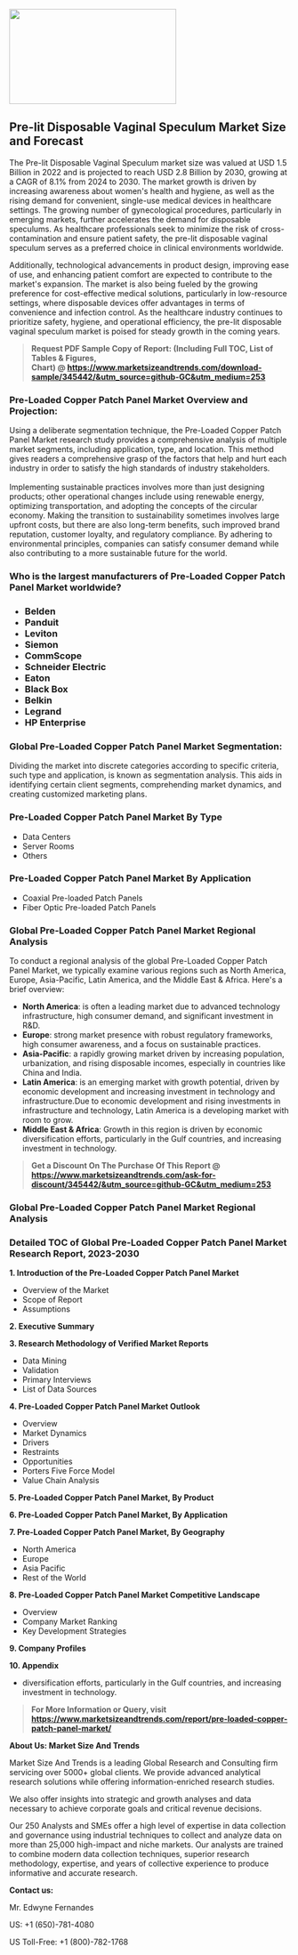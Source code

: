 <p><img class="alignnone size-medium wp-image-20088" src="https://ffe5etoiles.com/wp-content/uploads/2024/12/MST1-300x171.png" alt="" width="300" height="171" /></p><h2>Pre-lit Disposable Vaginal Speculum Market Size and Forecast</h2><p>The Pre-lit Disposable Vaginal Speculum market size was valued at USD 1.5 Billion in 2022 and is projected to reach USD 2.8 Billion by 2030, growing at a CAGR of 8.1% from 2024 to 2030. The market growth is driven by increasing awareness about women's health and hygiene, as well as the rising demand for convenient, single-use medical devices in healthcare settings. The growing number of gynecological procedures, particularly in emerging markets, further accelerates the demand for disposable speculums. As healthcare professionals seek to minimize the risk of cross-contamination and ensure patient safety, the pre-lit disposable vaginal speculum serves as a preferred choice in clinical environments worldwide.</p><p>Additionally, technological advancements in product design, improving ease of use, and enhancing patient comfort are expected to contribute to the market's expansion. The market is also being fueled by the growing preference for cost-effective medical solutions, particularly in low-resource settings, where disposable devices offer advantages in terms of convenience and infection control. As the healthcare industry continues to prioritize safety, hygiene, and operational efficiency, the pre-lit disposable vaginal speculum market is poised for steady growth in the coming years.</p></p><blockquote id="" class=""><strong>Request PDF Sample Copy of Report: (Including Full TOC, List of Tables &amp; Figures, Chart)&nbsp;@&nbsp;<strong><a href="https://www.marketsizeandtrends.com/download-sample/345442/&utm_source=github-GC&utm_medium=253" target="_blank">https://www.marketsizeandtrends.com/download-sample/345442/&utm_source=github-GC&utm_medium=253</a></strong></strong></blockquote><h3 id="" class="">Pre-Loaded Copper Patch Panel Market&nbsp;Overview and Projection:</h3><p id="" class="">Using a deliberate segmentation technique, the Pre-Loaded Copper Patch Panel Market research study provides a comprehensive analysis of multiple market segments, including application, type, and location. This method gives readers a comprehensive grasp of the factors that help and hurt each industry in order to satisfy the high standards of industry stakeholders. <br /> <br />Implementing sustainable practices involves more than just designing products; other operational changes include using renewable energy, optimizing transportation, and adopting the concepts of the circular economy. Making the transition to sustainability sometimes involves large upfront costs, but there are also long-term benefits, such improved brand reputation, customer loyalty, and regulatory compliance. By adhering to environmental principles, companies can satisfy consumer demand while also contributing to a more sustainable future for the world.</p><h3 id="" class="">Who is the largest manufacturers of&nbsp;Pre-Loaded Copper Patch Panel Market worldwide?</h3><h3 class=""><p><ul><li>Belden </li><li> Panduit </li><li> Leviton </li><li> Siemon </li><li> CommScope </li><li> Schneider Electric </li><li> Eaton </li><li> Black Box </li><li> Belkin </li><li> Legrand </li><li> HP Enterprise</li></ul></p></h3><h3 id="" class="">Global&nbsp;Pre-Loaded Copper Patch Panel Market Segmentation:</h3><p id="" class="">Dividing the market into discrete categories according to specific criteria, such type and application, is known as segmentation analysis. This aids in identifying certain client segments, comprehending market dynamics, and creating customized marketing plans.</p><h3 id="" class="">Pre-Loaded Copper Patch Panel Market&nbsp;By Type</h3><p><p><ul><li>Data Centers</li><li> Server Rooms</li><li> Others</p></li></ul></p></p><h3 id="" class="">Pre-Loaded Copper Patch Panel Market&nbsp;By Application</h3><p class=""><p><ul><li>Coaxial Pre-loaded Patch Panels</li><li> Fiber Optic Pre-loaded Patch Panels</li></ul></p></p><h3 id="" class="">Global Pre-Loaded Copper Patch Panel Market Regional Analysis</h3><p id="" class="">To conduct a regional analysis of the global Pre-Loaded Copper Patch Panel Market, we typically examine various regions such as North America, Europe, Asia-Pacific, Latin America, and the Middle East &amp; Africa. Here's a brief overview:</p><ul><li><strong>North America</strong>: is often a leading market due to advanced technology infrastructure, high consumer demand, and significant investment in R&amp;D.</li><li><strong>Europe</strong>: strong market presence with robust regulatory frameworks, high consumer awareness, and a focus on sustainable practices.</li><li><strong>Asia-Pacific</strong>: a rapidly growing market driven by increasing population, urbanization, and rising disposable incomes, especially in countries like China and India.</li><li><strong>Latin America</strong>: is an emerging market with growth potential, driven by economic development and increasing investment in technology and infrastructure.Due to economic development and rising investments in infrastructure and technology, Latin America is a developing market with room to grow.</li><li><strong>Middle East &amp; Africa</strong>: Growth in this region is driven by economic diversification efforts, particularly in the Gulf countries, and increasing investment in technology.</li></ul><blockquote id="" class=""><strong>Get a Discount On The Purchase Of This Report @ <strong><a href="https://www.marketsizeandtrends.com/ask-for-discount/345442/&utm_source=github-GC&utm_medium=253" target="_blank">https://www.marketsizeandtrends.com/ask-for-discount/345442/&utm_source=github-GC&utm_medium=253</a></strong></strong></blockquote><h3 id="" class="">Global Pre-Loaded Copper Patch Panel Market Regional Analysis</h3><h3 id="" class="">Detailed TOC of Global Pre-Loaded Copper Patch Panel Market Research Report, 2023-2030</h3><p id="" class=""><strong>1. Introduction of the Pre-Loaded Copper Patch Panel Market</strong></p><ul><li>Overview of the Market</li><li>Scope of Report</li><li>Assumptions</li></ul><p id="" class=""><strong>2. Executive Summary</strong></p><p id="" class=""><strong>3. Research Methodology of Verified Market Reports</strong></p><ul><li>Data Mining</li><li>Validation</li><li>Primary Interviews</li><li>List of Data Sources</li></ul><p id="" class=""><strong>4. Pre-Loaded Copper Patch Panel Market Outlook</strong></p><ul><li>Overview</li><li>Market Dynamics</li><li>Drivers</li><li>Restraints</li><li>Opportunities</li><li>Porters Five Force Model</li><li>Value Chain Analysis</li></ul><p id="" class=""><strong>5. Pre-Loaded Copper Patch Panel Market, By Product</strong></p><p id="" class=""><strong>6. Pre-Loaded Copper Patch Panel Market, By Application</strong></p><p id="" class=""><strong>7. Pre-Loaded Copper Patch Panel Market, By Geography</strong></p><ul><li>North America</li><li>Europe</li><li>Asia Pacific</li><li>Rest of the World</li></ul><p id="" class=""><strong>8. Pre-Loaded Copper Patch Panel Market Competitive Landscape</strong></p><ul><li>Overview</li><li>Company Market Ranking</li><li>Key Development Strategies</li></ul><p id="" class=""><strong>9. Company Profiles</strong></p><p id="" class=""><strong>10. Appendix</strong></p><ul><li>diversification efforts, particularly in the Gulf countries, and increasing investment in technology.</li></ul><blockquote id="" class=""><strong>For More Information or Query, visit <strong><strong><a href="https://www.marketsizeandtrends.com/report/pre-loaded-copper-patch-panel-market/" target="_blank">https://www.marketsizeandtrends.com/report/pre-loaded-copper-patch-panel-market/</a></strong></strong></strong></blockquote><p id="" class=""><strong>About Us: Market Size And Trends</strong></p><p id="" class="">Market Size And Trends is a leading Global Research and Consulting firm servicing over 5000+ global clients. We provide advanced analytical research solutions while offering information-enriched research studies.</p><p id="" class="">We also offer insights into strategic and growth analyses and data necessary to achieve corporate goals and critical revenue decisions.</p><p id="" class="">Our 250 Analysts and SMEs offer a high level of expertise in data collection and governance using industrial techniques to collect and analyze data on more than 25,000 high-impact and niche markets. Our analysts are trained to combine modern data collection techniques, superior research methodology, expertise, and years of collective experience to produce informative and accurate research.</p><p id="" class=""><strong>Contact us:</strong></p><p id="" class="">Mr. Edwyne Fernandes</p><p id="" class="">US: +1 (650)-781-4080</p><p id="" class="">US Toll-Free: +1 (800)-782-1768</p>
